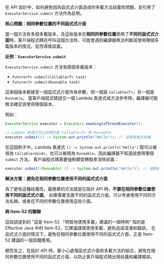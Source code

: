 在 API 設計中，如何避免因為函式式介面造成的多載方法歧義性問題，並引用了 `ExecutorService.submit` 方法作為反例。

**核心問題：相同參數位置的不同函式式介面**

當一個方法有多個多載版本，且這些版本在**相同的參數位置**使用了**不同的函式式介面**時，客戶端程式碼在呼叫這個方法時，可能會遇到編譯器無法判斷該使用哪個多載版本的情況，從而導致歧義。

**反例：`ExecutorService.submit`**

`ExecutorService.submit` 方法有兩個多載版本：

* `Future<T> submit(Callable<T> task)`
* `Future<?> submit(Runnable task)`

這兩個版本都接受一個函式式介面作為參數，但一個是 `Callable<T>`，另一個是 `Runnable`。  當客戶端程式碼提交一個 Lambda 表達式或方法參考時，編譯器可能無法確定該使用哪個版本。

例如：

```java
ExecutorService executor = Executors.newSingleThreadExecutor();

// Lambda 表達式可以同時匹配 Callable<T> 和 Runnable
executor.submit(() -> System.out.println("Hello")); // 這裡會產生歧義
```

在這個例子中，Lambda 表達式 `() -> System.out.println("Hello")` 既可以被視為 `Callable<Void>`，也可以被視為 `Runnable`，因此編譯器不知道該使用哪個 `submit` 方法。  客戶端程式碼需要強制類型轉換來消除歧義：

```java
executor.submit((Runnable) () -> System.out.println("Hello")); // 強制轉換為 Runnable
```

**解決方案：避免在相同參數位置使用不同的函式式介面**

為了避免這種歧義性，最簡單的方法就是在設計 API 時，**不要在相同參數位置使用不同的函式式介面**。  如果需要支援不同的函式式介面，可以考慮使用不同的方法名稱，或者在不同的參數位置使用這些介面。

**與 Item-52 的關聯**

這段話提到的 "這是 Item-52 「明智地使用多載」建議的一個特例" 指的是 Effective Java 中的 Item-52，它建議謹慎使用多載，避免造成混淆和錯誤。  在函式式介面的情況下，避免在相同參數位置使用不同的函式式介面，正是 Item-52 建議的一個具體應用。


總而言之，在設計 API 時，要小心處理函式式介面和多載方法的組合，避免在相同參數位置使用不同的函式式介面，以防止客戶端程式碼出現歧義和編譯錯誤。


